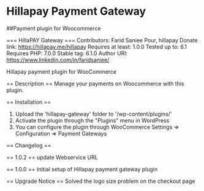 # Hillapay Payment Gateway
##Payment plugin for Woocommerce

=== HillaPAY Gateway === 
Contributors: Farid Saniee Pour, hillapay
Donate link: https://hillapay.me/hillapay
Requires at least: 1.0.0
Tested up to: 6.1
Requires PHP: 7.0.0
Stable tag: 6.1.0
Author URI: https://www.linkedin.com/in/faridsaniee/

Hillapay payment plugin for WooCommerce

== Description ==
Manage your payments on Woocommerce with this plugin.

== Installation ==
1. Upload the \'hillapay-gateway\' folder to \'/wp-content/plugins/\'
2. Activate the plugin through the "Plugins" menu in WordPress
3. You can configure the plugin through WooCommerce Settings => Configuration => Payment Gateways

== Changelog ==


== 1.0.2 ==
update Webservice URL

== 1.0.0 ==
Initial setup of Hillapay payment gateway plugin

== Upgrade Notice ==
Solved the logo size problem on the checkout page
